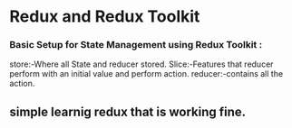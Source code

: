 # Redux and Redux Toolkit

### Basic Setup for State Management using Redux Toolkit :
  store:-Where all State and reducer stored.
  Slice:-Features that reducer perform with an initial value and perform action.
  reducer:-contains all the action.

## simple learnig redux that is working fine.
